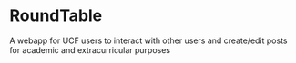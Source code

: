 # RoundTable
A webapp for UCF users to interact with other users and create/edit posts for academic and extracurricular purposes
